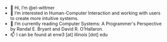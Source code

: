 - 👋 Hi, I’m @el-wittmer
- 👀 I’m interested in Human-Computer Interaction and working with users to create more intuitive systems.
- 🌱 I’m currently reading Computer Systems: A Programmer's Perspective by Randal E. Bryant and David R. O’Hallaron.
- 📫 I can be found at enw3 [at] illinois [dot] edu
<!--- 💞️ I’m looking to collaborate on ... --->


<!---
el-wittmer/el-wittmer is a ✨ special ✨ repository because its `README.md` (this file) appears on your GitHub profile.
You can click the Preview link to take a look at your changes.
--->
